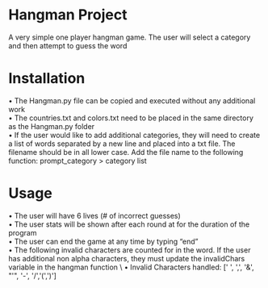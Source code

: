 # Hangman Project
A very simple one player hangman game. The user will select a category and then attempt to guess the word

# Installation
•	The Hangman.py file can be copied and executed without any additional work \
•	The countries.txt and colors.txt need to be placed in the same directory as the Hangman.py folder \
•	If the user would like to add additional categories, they will need to create a list of words separated by a new line and placed into a txt file. The filename should be in all lower case. Add the file name to the following function: prompt_category > category list

# Usage
•	The user will have 6 lives (# of incorrect guesses) \
•	The user stats will be shown after each round at for the duration of the program \
•	The user can end the game at any time by typing “end” \
•	The following invalid characters are counted for in the word. If the user has additional non alpha characters, they must update the invalidChars variable in the hangman function \ 
•	Invalid Characters handled: [' ', ',', '&', "'", '-', '/','(',')']









